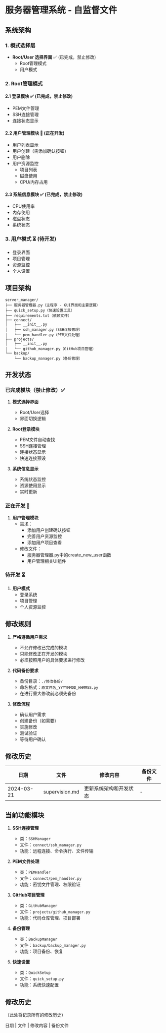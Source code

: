 # 服务器管理系统 - 自监督文件

## 系统架构

### 1. 模式选择层
- **Root/User 选择界面** ✅ (已完成，禁止修改)
  - Root管理模式
  - 用户模式

### 2. Root管理模式
#### 2.1 登录模块 ✅ (已完成，禁止修改)
- PEM文件管理
- SSH连接管理
- 连接状态显示

#### 2.2 用户管理模块 🔄 (正在开发)
- 用户列表显示
- 用户创建（需添加确认按钮）
- 用户删除
- 用户资源监控
  - 项目列表
  - 磁盘使用
  - CPU/内存占用

#### 2.3 系统信息模块 ✅ (已完成，禁止修改)
- CPU使用率
- 内存使用
- 磁盘状态
- 系统状态

### 3. 用户模式 ⏳ (待开发)
- 登录界面
- 项目管理
- 资源监控
- 个人设置

## 项目架构
```
server_manager/
├── 服务器管理器.py（主程序 - GUI界面和主要逻辑）
├── quick_setup.py（快速设置工具）
├── requirements.txt（依赖文件）
├── connect/
│   ├── __init__.py
│   ├── ssh_manager.py（SSH连接管理）
│   └── pem_handler.py（PEM文件处理）
├── projects/
│   ├── __init__.py
│   └── github_manager.py（GitHub项目管理）
└── backup/
    └── backup_manager.py（备份管理）
```

## 开发状态

### 已完成模块（禁止修改）✅
1. **模式选择界面**
   - Root/User选择
   - 界面切换逻辑

2. **Root登录模块**
   - PEM文件自动查找
   - SSH连接管理
   - 连接状态显示
   - 快速连接预设

3. **系统信息显示**
   - 系统状态监控
   - 资源使用显示
   - 实时更新

### 正在开发 🔄
1. **用户管理模块**
   - 需求：
     - 添加用户创建确认按钮
     - 完善用户资源监控
     - 添加用户项目查看
   - 修改文件：
     - 服务器管理器.py中的create_new_user函数
     - 用户管理相关UI组件

### 待开发 ⏳
1. **用户模式**
   - 登录系统
   - 项目管理
   - 个人资源监控

## 修改规则
1. **严格遵循用户需求**
   - 不允许修改已完成的模块
   - 只能修改正在开发的模块
   - 必须按照用户的具体要求进行修改

2. **代码备份要求**
   - 备份目录：`./修改备份/`
   - 命名格式：`原文件名_YYYYMMDD_HHMMSS.py`
   - 在进行重大修改前必须先备份

3. **修改流程**
   - 确认用户需求
   - 创建备份（如需要）
   - 实施修改
   - 测试验证
   - 等待用户确认

## 修改历史
日期 | 文件 | 修改内容 | 备份文件
-----|------|----------|----------
2024-03-21 | supervision.md | 更新系统架构和开发状态 | -

## 当前功能模块
1. **SSH连接管理**
   - 类：`SSHManager`
   - 文件：`connect/ssh_manager.py`
   - 功能：远程连接、命令执行、文件传输

2. **PEM文件处理**
   - 类：`PEMHandler`
   - 文件：`connect/pem_handler.py`
   - 功能：密钥文件管理、权限验证

3. **GitHub项目管理**
   - 类：`GitHubManager`
   - 文件：`projects/github_manager.py`
   - 功能：代码仓库管理、项目部署

4. **备份管理**
   - 类：`BackupManager`
   - 文件：`backup/backup_manager.py`
   - 功能：项目备份、恢复

5. **快速设置**
   - 类：`QuickSetup`
   - 文件：`quick_setup.py`
   - 功能：系统快速配置

## 修改历史
（此处将记录所有的修改历史）

日期 | 文件 | 修改内容 | 备份文件 